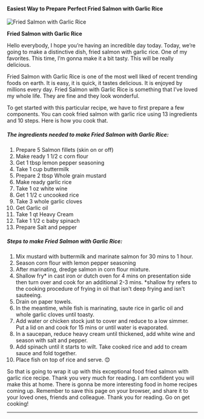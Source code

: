             

#### Easiest Way to Prepare Perfect Fried Salmon with Garlic Rice

![Fried Salmon with Garlic Rice](https://img-global.cpcdn.com/recipes/0465f4cd11c26706/751x532cq70/fried-salmon-with-garlic-rice-recipe-main-photo.jpg)

**Fried Salmon with Garlic Rice**

Hello everybody, I hope you’re having an incredible day today. Today, we’re going to make a distinctive dish, fried salmon with garlic rice. One of my favorites. This time, I’m gonna make it a bit tasty. This will be really delicious.

Fried Salmon with Garlic Rice is one of the most well liked of recent trending foods on earth. It is easy, it is quick, it tastes delicious. It is enjoyed by millions every day. Fried Salmon with Garlic Rice is something that I’ve loved my whole life. They are fine and they look wonderful.

To get started with this particular recipe, we have to first prepare a few components. You can cook fried salmon with garlic rice using 13 ingredients and 10 steps. Here is how you cook that.

##### The ingredients needed to make Fried Salmon with Garlic Rice:

1.  Prepare 5 Salmon fillets (skin on or off)
2.  Make ready 1 1/2 c corn flour
3.  Get 1 tbsp lemon pepper seasoning
4.  Take 1 cup buttermilk
5.  Prepare 2 tbsp Whole grain mustard
6.  Make ready garlic rice
7.  Take 1 oz white wine
8.  Get 1 1/2 c uncooked rice
9.  Take 3 whole garlic cloves
10.  Get Garlic oil
11.  Take 1 qt Heavy Cream
12.  Take 1 1/2 c baby spinach
13.  Prepare Salt and pepper

##### Steps to make Fried Salmon with Garlic Rice:

1.  Mix mustard with buttermilk and marinate salmon for 30 mins to 1 hour.
2.  Season corn flour with lemon pepper seasoning
3.  After marinating, dredge salmon in corn flour mixture.
4.  Shallow fry\* in cast iron or dutch oven for 4 mins on presentation side then turn over and cook for an additional 2-3 mins. \*shallow fry refers to the cooking procedure of frying in oil that isn't deep frying and isn't sauteeing.
5.  Drain on paper towels.
6.  In the meantime, while fish is marinating, saute rice in garlic oil and whole garlic cloves until toasty.
7.  Add water or chicken stock just to cover and reduce to a low simmer. Put a lid on and cook for 15 mins or until water is evaporated.
8.  In a saucepan, reduce heavy cream until thickened, add white wine and season with salt and pepper.
9.  Add spinach until it starts to wilt. Take cooked rice and add to cream sauce and fold together.
10.  Place fish on top of rice and serve. 😊

So that is going to wrap it up with this exceptional food fried salmon with garlic rice recipe. Thank you very much for reading. I am confident you will make this at home. There is gonna be more interesting food in home recipes coming up. Remember to save this page on your browser, and share it to your loved ones, friends and colleague. Thank you for reading. Go on get cooking!

* * *